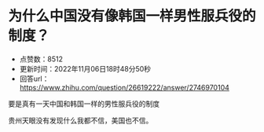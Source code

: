 # 为什么中国没有像韩国一样男性服兵役的制度？
- 点赞数：8512
- 更新时间：2022年11月06日18时48分50秒
- 回答url：https://www.zhihu.com/question/26619222/answer/2746970104
<body>
 <p data-pid="GSv8osIM">要是真有一天中国和韩国一样的男性服兵役的制度</p>
 <p data-pid="7dkxrSYS">贵州天眼没有发现什么我都不信，美国也不信。</p>
</body>